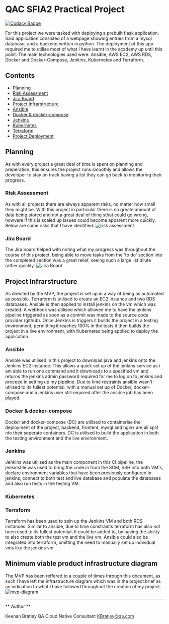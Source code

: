# QAC SFIA2 Practical Project

[![Codacy Badge](https://api.codacy.com/project/badge/Grade/a30d4a530d4d4c78995d77083cd6888a)](https://app.codacy.com/gh/keenan218/sfia2-project?utm_source=github.com&utm_medium=referral&utm_content=keenan218/sfia2-project&utm_campaign=Badge_Grade)

For this project we were tasked with deploying a prebuilt flask application. Said application consisted of a webpage showing entries from a mysql database, and a backend written in python. The deployment of this app required me to utilise most of what I have learnt in the academy up until this point. The main technologies used were: Ansible, AWS EC2, AWS RDS, Docker and Docker-Compose, Jenkins, Kubernetes and Terraform. 

## Contents

  * [Planning](#planning)
  * [Risk Assessment](#risk-assessment)
  * [Jira Board](#jira-board)
  * [Project Infrarstructure](#project-infrarstructure)
  * [Ansible](#ansible)
  * [Docker & docker-compose](#docker--docker-compose)
  * [Jenkins](#jenkins)
  * [Kubernetes](#kubernetes)
  * [Terraform](#terraform)
  * [Project Deployment](#project-deployment)
  
## Planning
As with every project a great deal of time is spent on planning and preperation, this ensures the project runs smoothly and allows the developer to stay on track having a list they can go back to monitoring their progress. 

### Risk Assessment
As with all projects there are always apparent risks, no matter how small they might be. With this project in particular there is no greate amount of data being stored and not a great deal of thing sthat could go wrong, howvere if this is scaled up issues could become apparent more quickly. Below are some risks that I have identified:
![risk assessment](https://i.imgur.com/R06k1Z6.png)

### Jira Board
The Jira board helped with noting what my progress was throughout the course of this project, being able to move tasks from the 'to do' section into the completed section was a great relief, seeing such a large list dilute rather quickly. 
![Jira Board](https://i.imgur.com/zIr04ll.png)

## Project Infrarstructure
As directed by the MVP, the project is set up in a way of being as automated as possible. Terraform is utilised to create an EC2 instance and two RDS databases. Ansible is then applied to install jenkins on the vm which was created. A webhook was utilised which allowed me to have the jenkins pipeline triggered as soon as a commit was made to the source code provider (github). Once Jenkins is triggers it builds the project in a testing environment, permitting it reaches 100% in the tests it then builds the project in a live environment, with Kubernetes being applied to deploy the application.

### Ansible
Ansible was utilised in this project to download java and jenkins onto the Jenkins EC2 instance. This allows a quick set up of the jenkins service as i am able to run one command and it downloads to a specified vm and returns the jenkins admin password required for me to log on to jenkins and proceed in setting up my pipeline. Due to time restraints ansible wasn't utilised to its fullest potential, with a manual set up of Docker, docker-compose and a jenkins user still required after the ansible job has been played. 

### Docker & docker-compose
Docker and docker-compose (DC) are utilised to containerise the deployment of the project, backend, frontent, mysql and nginx are all split nto their seperate containers. DC is utilised to build the application in both the testing environment and the live environment. 

### Jenkins
Jenkins was utilised as the main component in this CI pipeline, the jenkinsfile was used to bring the code in from the SCM, SSH into both VM's, declare environment variables that have been previously configured in jenkins, connect to both test and live database and populate the databases and also run tests in the testing VM.

### Kubernetes

### Terraform
Terraform has been used to spin up the Jenkins VM and both RDS instances. Similar to ansible, due to time constraints terraform has also not been used to its fullest potential, It could be added to, by having the ability to also create both the test vm and the live vm. Ansible could also be integrated into terraform, omitting the need to manually set up individual vms like the jenkins vm. 

## Minimum viable product infrastructure diagram
The MVP has been reffered to a couple of times through this document, as such I have left the infrastructure diagram which was in the project brief as an indication to what I have followed throughout the creation of my project.
![mvp-diagram](https://i.imgur.com/i5qfOas.png)

----

** Author **

Keenan Bratley
QA Cloud Native Consultant
KBratley@qa.com
